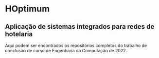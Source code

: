 # HOptimum

## Aplicação de sistemas integrados para redes de hotelaria

Aqui podem ser encontrados os repositórios completos do trabalho de conclusão de curso de Engenharia da Computação de 2022.
